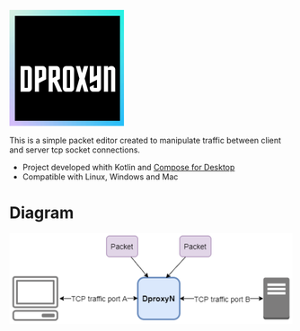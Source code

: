 ![alt text](https://raw.githubusercontent.com/MDalfre/DProxyN/master/.github/images/logo.png)

This is a simple packet editor created to manipulate traffic between client and server tcp socket connections.  
- Project developed whith Kotlin and [Compose for Desktop](https://www.jetbrains.com/pt-br/lp/compose/)
- Compatible with Linux, Windows and Mac

# Diagram 

![alt text](https://raw.githubusercontent.com/MDalfre/DProxyN/master/.github/images/dproxyn-diagram.png)
